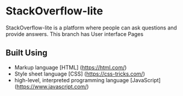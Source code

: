 # StackOverflow-lite

StackOverflow-lite is a platform where people can ask questions and provide answers.
This branch has User interface Pages

## Built Using
- Markup language [HTML] (https://html.com/)
- Style sheet language [CSS] (https://css-tricks.com/)
-  high-level, interpreted programming language [JavaScript] (https://www.javascript.com/)